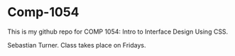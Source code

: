 # Comp-1054
This is my github repo for COMP 1054: Intro to Interface Design Using CSS.

Sebastian Turner.
Class takes place on Fridays.
